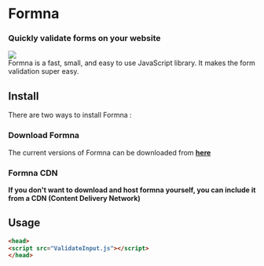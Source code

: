 # Formna
### Quickly validate forms on your website
![](https://david-dm.org/iarchitsharma/Formna.svg)
<br>Formna is a fast, small, and easy to use JavaScript library. It makes the form validation super easy.

## Install
There are two ways to install Formna :
### Download Formna
The current versions of Formna can be downloaded from <a href="#"><b>here<b></a>
### Formna CDN
If you don't want to download and host formna yourself, you can include it from a CDN (Content Delivery Network)
  
## Usage
  ```html
  <head>
<script src="ValidateInput.js"></script>
</head>
  ```
  
  
  
